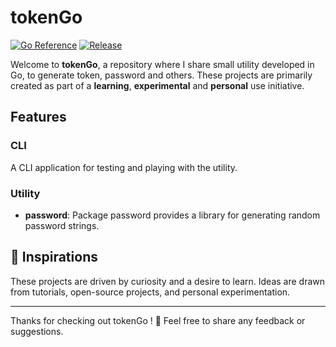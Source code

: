 # tokenGo

[![Go Reference](https://pkg.go.dev/badge/github.com/ARTSYS-H/tokenGo.svg)](https://pkg.go.dev/github.com/ARTSYS-H/tokenGo) [![Release](https://img.shields.io/github/release/ARTSYS-H/tokenGo.svg?style=flat-square)](https://github.com/ARTSYS-H/tokenGo)

Welcome to **tokenGo**, a repository where I share small utility developed in Go, to generate token, password and others.
These projects are primarily created as part of a **learning**, **experimental** and **personal** use initiative.

## Features

### CLI

A CLI application for testing and playing with the utility.

### Utility

- **password**: Package password provides a library for generating random password strings.

## :art: Inspirations

These projects are driven by curiosity and a desire to learn. Ideas are drawn from tutorials, open-source projects, and personal experimentation.

---

Thanks for checking out tokenGo ! :owl:
Feel free to share any feedback or suggestions.
